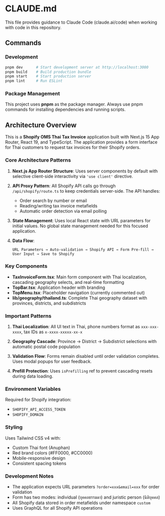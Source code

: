 # CLAUDE.md

This file provides guidance to Claude Code (claude.ai/code) when working with code in this repository.

## Commands

### Development

```bash
pnpm dev      # Start development server at http://localhost:3000
pnpm build    # Build production bundle
pnpm start    # Start production server
pnpm lint     # Run ESLint
```

### Package Management

This project uses **pnpm** as the package manager. Always use pnpm commands for installing dependencies and running scripts.

## Architecture Overview

This is a **Shopify OMS Thai Tax Invoice** application built with Next.js 15 App Router, React 19, and TypeScript. The application provides a form interface for Thai customers to request tax invoices for their Shopify orders.

### Core Architecture Patterns

1. **Next.js App Router Structure**: Uses server components by default with selective client-side interactivity via `'use client'` directive.

2. **API Proxy Pattern**: All Shopify API calls go through `/api/shopify/route.ts` to keep credentials server-side. The API handles:
   - Order search by number or email
   - Reading/writing tax invoice metafields
   - Automatic order detection via email polling

3. **State Management**: Uses local React state with URL parameters for initial values. No global state management needed for this focused application.

4. **Data Flow**:

   ```text
   URL Parameters → Auto-validation → Shopify API → Form Pre-fill → User Input → Save to Shopify
   ```

### Key Components

- **TaxInvoiceForm.tsx**: Main form component with Thai localization, cascading geography selects, and real-time formatting
- **TopBar.tsx**: Application header with branding
- **TopMenu.tsx**: Placeholder navigation (currently commented out)
- **lib/geography/thailand.ts**: Complete Thai geography dataset with provinces, districts, and subdistricts

### Important Patterns

1. **Thai Localization**: All UI text in Thai, phone numbers format as `xxx-xxx-xxxx`, tax IDs as `x-xxxx-xxxxx-xx-x`

2. **Geography Cascade**: Province → District → Subdistrict selections with automatic postal code population

3. **Validation Flow**: Forms remain disabled until order validation completes. Uses modal popups for user feedback.

4. **Prefill Protection**: Uses `isPrefilling` ref to prevent cascading resets during data loading.

### Environment Variables

Required for Shopify integration:

- `SHOPIFY_API_ACCESS_TOKEN`
- `SHOPIFY_DOMAIN`

### Styling

Uses Tailwind CSS v4 with:

- Custom Thai font (Anuphan)
- Red brand colors (#FF0000, #CC0000)
- Mobile-responsive design
- Consistent spacing tokens

### Development Notes

- The application expects URL parameters `?order=xxx&email=xxx` for order validation
- Form has two modes: individual (บุคคลธรรมดา) and juristic person (นิติบุคคล)
- All Shopify data stored in order metafields under namespace `custom`
- Uses GraphQL for all Shopify API operations
